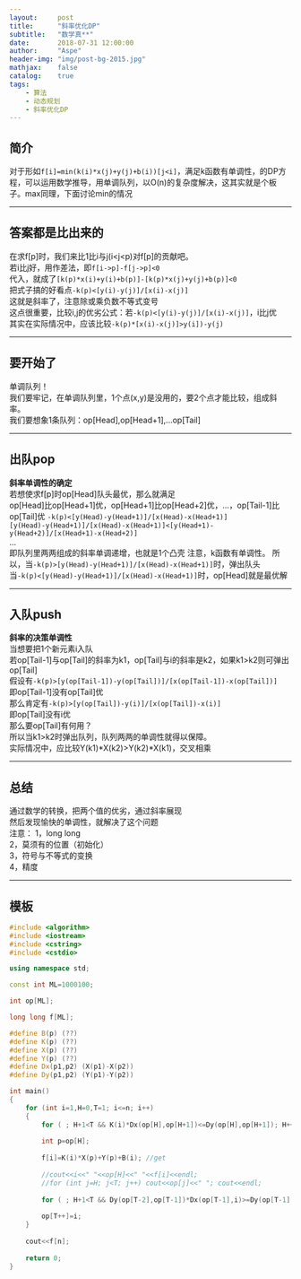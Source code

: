 ```yaml
---
layout:     post
title:      "斜率优化DP"
subtitle:   "数学真**"
date:       2018-07-31 12:00:00
author:     "Aspe"
header-img: "img/post-bg-2015.jpg"
mathjax:    false
catalog:    true
tags:
    - 算法
    - 动态规划
    - 斜率优化DP
---
```


## 简介
   对于形如`f[i]=min(k(i)*x(j)+y(j)+b(i))[j<i]`，满足k函数有单调性，的DP方程，可以运用数学推导，用单调队列，以O(n)的复杂度解决，这其实就是个板子。max同理，下面讨论min的情况  

---

## 答案都是比出来的
   在求f[p]时，我们来比1比i与j(i<j<p)对f[p]的贡献吧。  
   若i比j好，用作差法，即`f[i->p]-f[j->p]<0`  
   代入，就成了`[k(p)*x(i)+y(i)+b(p)]-[k(p)*x(j)+y(j)+b(p)]<0`  
   把式子搞的好看点`-k(p)<[y(i)-y(j)]/[x(i)-x(j)]`  
   这就是斜率了，注意除或乘负数不等式变号  
   这点很重要，比较i,j的优劣公式：若`-k(p)<[y(i)-y(j)]/[x(i)-x(j)]`，i比j优  
   其实在实际情况中，应该比较`-k(p)*[x(i)-x(j)]>y(i])-y(j)`  

---

## 要开始了
   单调队列！  
   我们要牢记，在单调队列里，1个点(x,y)是没用的，要2个点才能比较，组成斜率。  
   我们要想象1条队列：op[Head],op[Head+1],...op[Tail]  

---

## 出队pop
   **斜率单调性的确定**  
   若想使求f[p]时op[Head]队头最优，那么就满足  
   op[Head]比op[Head+1]优，op[Head+1]比op[Head+2]优，...，op[Tail-1]比op[Tail]优
   `-k(p)<[y(Head)-y(Head+1)]/[x(Head)-x(Head+1)]`  
   `[y(Head)-y(Head+1)]/[x(Head)-x(Head+1)]<[y(Head+1)-y(Head+2)]/[x(Head+1)-x(Head+2)]`  
   ...  
   即队列里两两组成的斜率单调递增，也就是1个凸壳 
   注意，k函数有单调性。 
   所以，当`-k(p)>[y(Head)-y(Head+1)]/[x(Head)-x(Head+1)]`时，弹出队头  
   当`-k(p)<[y(Head)-y(Head+1)]/[x(Head)-x(Head+1)]`时，op[Head]就是最优解  

---

## 入队push
   **斜率的决策单调性**  
   当想要把1个新元素i入队  
   若op[Tail-1]与op[Tail]的斜率为k1，op[Tail]与i的斜率是k2，如果k1>k2则可弹出op[Tail]  
   假设有`-k(p)>[y(op[Tail-1])-y(op[Tail])]/[x(op[Tail-1])-x(op[Tail])]`  
   即op[Tail-1]没有op[Tail]优  
   那么肯定有`-k(p)>[y(op[Tail])-y(i)]/[x(op[Tail])-x(i)]`  
   即op[Tail]没有i优  
   那么要op[Tail]有何用？  
   所以当k1>k2时弹出队列，队列两两的单调性就得以保障。  
   实际情况中，应比较Y(k1)*X(k2)>Y(k2)*X(k1)，交叉相乘  

---

## 总结
   通过数学的转换，把两个值的优劣，通过斜率展现  
   然后发现愉快的单调性，就解决了这个问题  
   注意：
   1，long long  
   2，莫须有的位置（初始化）  
   3，符号与不等式的变换  
   4，精度  

---

## 模板

```c++
#include <algorithm>
#include <iostream>
#include <cstring>
#include <cstdio>

using namespace std;

const int ML=1000100;

int op[ML];

long long f[ML];

#define B(p) (??)
#define K(p) (??)
#define X(p) (??)
#define Y(p) (??)
#define Dx(p1,p2) (X(p1)-X(p2))
#define Dy(p1,p2) (Y(p1)-Y(p2))

int main()
{
	for (int i=1,H=0,T=1; i<=n; i++)
	{
		for ( ; H+1<T && K(i)*Dx(op[H],op[H+1])<=Dy(op[H],op[H+1]); H++); //pop
		
		int p=op[H];
		
		f[i]=K(i)*X(p)+Y(p)+B(i); //get
		
		//cout<<i<<" "<<op[H]<<" "<<f[i]<<endl;
		//for (int j=H; j<T; j++) cout<<op[j]<<" "; cout<<endl;
		
		for ( ; H+1<T && Dy(op[T-2],op[T-1])*Dx(op[T-1],i)>=Dy(op[T-1],i)*Dx(op[T-2],op[T-1]); T--); //push
		
		op[T++]=i;
	}
	
	cout<<f[n];
	
	return 0;
}
```
